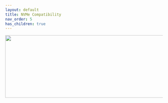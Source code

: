 ```yaml
---
layout: default
title: NVMe Compatibility
nav_order: 5
has_children: true
---
```


<p align="center">
  <img width="650" height="200" src="../../../assets/HeaderNVMeCompat.png">
</p>
